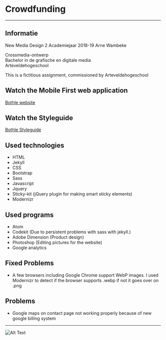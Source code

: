 # Crowdfunding
----------

Informatie
----------
New Media Design 2
Academiejaar 2018-19
Arne Wambeke

Crossmedia-ontwerp  
Bachelor in de grafische en digitale media  
Arteveldehogeschool  

This is a fictitious assignment, commissioned by Arteveldehogeschool


Watch the Mobile First web application
----------


[Bothle website](https://gdmgent-1819-nmd2.github.io/1819-crowdfunding-arnewamb/)


Watch the Styleguide
----------


[Bothle Styleguide](https://gdmgent-1819-nmd2.github.io/1819-crowdfunding-arnewamb/styleguide.html)

Used technologies
----------
* HTML
* Jekyll
* CSS
* Bootstrap
* Sass
* Javascript
* Jquery
* Sticky-kit (jQuery plugin for making smart sticky elements)
* Modernizr

Used programs
----------
* Atom
* Codekit (Due to persistent problems with sass with jekyll.)
* Adobe Dimension (Product design)
* Photoshop (Editing pictures for the website)
* Google analytics

Fixed Problems
----------
* A few browsers including Google Chrome support WebP images.
I used Modernizr to detect if the browser supports .webp if not it goes over on .png

Problems
----------
* Google maps on contact page not working properly because of new google billing system
----------

![Alt Text](https://media.giphy.com/media/l0HlOkDKibRudGiGc/giphy.gif)
